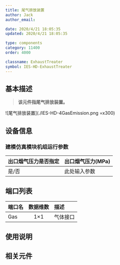 ```yaml
---
title: 尾气排放装置
author: Jack
author_email:

date: 2020/4/21 18:05:35
updated: 2020/4/21 18:05:35

type: components
category: 11400
order: 4000

classname: ExhaustTreater
symbol: IES-HD-ExhaustTreater
---
```

## 基本描述

> **该元件指尾气排放装置。**

![尾气排放装置](./IES-HD-4GasEmission.png =x300)

## 设备信息

### 建模仿真模块机组运行参数
| 出口烟气压力是否指定 | 出口烟气压力(MPa) |
| :--- | :--- |
| 是/否 |  此处输入参数 |


## 端口列表

| 端口名 | 数据维数 | 描述 |
| :--- | :--:  | :--- |
|  Gas | 1×1  | 气体接口  |

## 使用说明



## 相关元件
